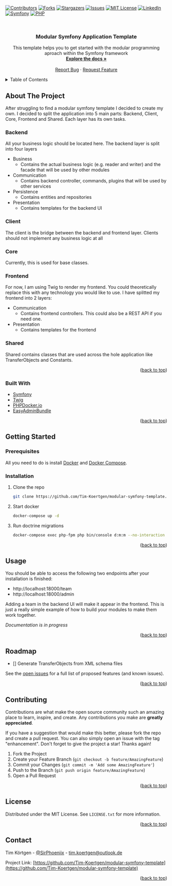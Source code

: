 <!-- PROJECT SHIELDS -->
[![Contributors][contributors-shield]][contributors-url]
[![Forks][forks-shield]][forks-url]
[![Stargazers][stars-shield]][stars-url]
[![Issues][issues-shield]][issues-url]
[![MIT License][license-shield]][license-url]
[![LinkedIn][linkedin-shield]][linkedin-url]
[![Symfony][symfony-shield]][symfony-url]
[![PHP][php-shield]][php-url]

<!-- PROJECT LOGO -->
<br />
<div align="center">
  <!--<a href="https://github.com/Tim-Koertgen/modular-symfony-template">
    <img src="images/logo.png" alt="Logo" width="80" height="80">
  </a>-->

<h3 align="center">Modular Symfony Application Template</h3>

  <p align="center">
    This template helps you to get started with the modular programming aproach within the Symfony framework
    <br />
    <a href="https://github.com/Tim-Koertgen/modular-symfony-template"><strong>Explore the docs »</strong></a>
    <br />
    <br />
    <a href="https://github.com/Tim-Koertgen/modular-symfony-template/issues">Report Bug</a>
    ·
    <a href="https://github.com/Tim-Koertgen/modular-symfony-template/issues">Request Feature</a>
  </p>
</div>



<!-- TABLE OF CONTENTS -->
<details>
  <summary>Table of Contents</summary>
  <ol>
    <li>
      <a href="#about-the-project">About The Project</a>
      <ul>
        <li><a href="#built-with">Built With</a></li>
      </ul>
    </li>
    <li>
      <a href="#getting-started">Getting Started</a>
      <ul>
        <li><a href="#prerequisites">Prerequisites</a></li>
        <li><a href="#installation">Installation</a></li>
      </ul>
    </li>
    <li><a href="#usage">Usage</a></li>
    <li><a href="#roadmap">Roadmap</a></li>
    <li><a href="#contributing">Contributing</a></li>
    <li><a href="#license">License</a></li>
    <li><a href="#contact">Contact</a></li>
    <li><a href="#acknowledgments">Acknowledgments</a></li>
  </ol>
</details>



<!-- ABOUT THE PROJECT -->
## About The Project

After struggling to find a modular symfony template I decided to create my own. I decided to split the application into 5 main parts: Backend, Client, Core, Frontend and Shared. Each layer has its own tasks.

### Backend

All your business logic should be located here. The backend layer is split into four layers

- Business
  - Contains the actual business logic (e.g. reader and writer) and the facade that will be used by other modules
- Communication
  - Contains backend controller, commands, plugins that will be used by other services
- Persistence
  - Contains entities and repositories
- Presentation
  - Contains templates for the backend UI

### Client

The client is the bridge between the backend and frontend layer. Clients should not implement any business logic at all

### Core

Currently, this is used for base classes.

### Frontend

For now, I am using Twig to render my frontend. You could theoretically replace this with any technology you would like to use. I have splitted my frontend into 2 layers:

- Communication
  - Contains frontend controllers. This could also be a REST API if you need one.
- Presentation
  - Contains templates for the frontend

### Shared

Shared contains classes that are used across the hole application like TransferObjects and Constants.

<p align="right">(<a href="#top">back to top</a>)</p>



### Built With

* [Symfony](https://symfony.com/)
* [Twig](https://twig.symfony.com/)
* [PHPDocker.io](https://phpdocker.io/)
* [EasyAdminBundle](https://symfony.com/bundles/EasyAdminBundle/current/index.html)

<p align="right">(<a href="#top">back to top</a>)</p>



<!-- GETTING STARTED -->
## Getting Started

### Prerequisites

All you need to do is install [Docker](https://docs.docker.com/get-docker/) and [Docker Compose](https://docs.docker.com/compose/install/).

### Installation

1. Clone the repo
   ```sh
   git clone https://github.com/Tim-Koertgen/modular-symfony-template.git
   ```
2. Start docker
   ```sh
   docker-compose up -d
   ```
3. Run doctrine migrations
   ```sh
   docker-compose exec php-fpm php bin/console d:m:m --no-interaction
   ```

<p align="right">(<a href="#top">back to top</a>)</p>



<!-- USAGE EXAMPLES -->
## Usage

You should be able to access the following two endpoints after your installation is finished:
- http://localhost:18000/team
- http://localhost:18000/admin

Adding a team in the backend UI will make it appear in the frontend. This is just a really simple example of how to build your modules to make them work together.

<!--_For more examples, please refer to the [Documentation](https://example.com)_-->
_Documentation is in progress_

<p align="right">(<a href="#top">back to top</a>)</p>



<!-- ROADMAP -->
## Roadmap

- [] Generate TransferObjects from XML schema files

See the [open issues](https://github.com/Tim-Koertgen/modular-symfony-template/issues) for a full list of proposed features (and known issues).

<p align="right">(<a href="#top">back to top</a>)</p>



<!-- CONTRIBUTING -->
## Contributing

Contributions are what make the open source community such an amazing place to learn, inspire, and create. Any contributions you make are **greatly appreciated**.

If you have a suggestion that would make this better, please fork the repo and create a pull request. You can also simply open an issue with the tag "enhancement".
Don't forget to give the project a star! Thanks again!

1. Fork the Project
2. Create your Feature Branch (`git checkout -b feature/AmazingFeature`)
3. Commit your Changes (`git commit -m 'Add some AmazingFeature'`)
4. Push to the Branch (`git push origin feature/AmazingFeature`)
5. Open a Pull Request

<p align="right">(<a href="#top">back to top</a>)</p>



<!-- LICENSE -->
## License

Distributed under the MIT License. See `LICENSE.txt` for more information.

<p align="right">(<a href="#top">back to top</a>)</p>



<!-- CONTACT -->
## Contact

Tim Körtgen - [@SirPhoeniix](https://twitter.com/SirPhoeniix) - tim.koertgen@outlook.de

Project Link: [https://github.com/Tim-Koertgen/modular-symfony-template](https://github.com/Tim-Koertgen/modular-symfony-template)

<p align="right">(<a href="#top">back to top</a>)</p>



<!-- ACKNOWLEDGMENTS -->
<!--## Acknowledgments

* []()
* []()
* []()

<p align="right">(<a href="#top">back to top</a>)</p>-->



<!-- MARKDOWN LINKS & IMAGES -->
<!-- https://www.markdownguide.org/basic-syntax/#reference-style-links -->
[contributors-shield]: https://img.shields.io/github/contributors/Tim-Koertgen/modular-symfony-template.svg?style=for-the-badge
[contributors-url]: https://github.com/Tim-Koertgen/modular-symfony-template/graphs/contributors
[forks-shield]: https://img.shields.io/github/forks/Tim-Koertgen/modular-symfony-template.svg?style=for-the-badge
[forks-url]: https://github.com/Tim-Koertgen/modular-symfony-template/network/members
[stars-shield]: https://img.shields.io/github/stars/Tim-Koertgen/modular-symfony-template.svg?style=for-the-badge
[stars-url]: https://github.com/Tim-Koertgen/modular-symfony-template/stargazers
[issues-shield]: https://img.shields.io/github/issues/Tim-Koertgen/modular-symfony-template.svg?style=for-the-badge
[issues-url]: https://github.com/Tim-Koertgen/modular-symfony-template/issues
[license-shield]: https://img.shields.io/github/license/Tim-Koertgen/modular-symfony-template.svg?style=for-the-badge
[license-url]: https://github.com/Tim-Koertgen/modular-symfony-template/blob/main/LICENSE.txt
[linkedin-shield]: https://img.shields.io/badge/-LinkedIn-black.svg?style=for-the-badge&logo=linkedin&colorB=555
[linkedin-url]: https://linkedin.com/in/tim-körtgen
[symfony-shield]: https://img.shields.io/badge/Symfony-5.3-red.svg?style=for-the-badge
[symfony-url]: https://linkedin.com/in/tim-körtgen
[php-shield]: https://img.shields.io/badge/PHP-8.0-blue.svg?style=for-the-badge
[php-url]: https://linkedin.com/in/tim-körtgen